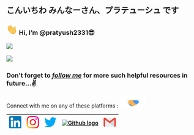 ## こんいちわ みんなーさん、プラテューシュ です

### <img src="https://github.com/pratyush2331/pratyush2331/blob/main/assets/Hi.gif" width="29px"> Hi, I’m @pratyush2331😎

![](https://komarev.com/ghpvc/?username=pratyush2331&style=plastic)

<img src="https://github-readme-stats-sigma-five.vercel.app/api?username=pratyush2331&bg_color=30,e96443,904e95&title_color=fff&text_color=fff&icon_color=79ff97&count_private=true&show_icons=true" />
<!---- 💞️ I’m looking to collaborate on ...
- 📫 How to reach me ...--->

### Don't forget to *[follow me]* for more such helpful resources in future...✌️

<span>Connect with me on any of these platforms :
<img src="https://github.com/pratyush2331/pratyush2331/blob/main/assets/Handshake.gif" height="32px">
</span>



| [<img src="https://github.com/pratyush2331/pratyush2331/blob/main/assets/Linkedin.svg" alt="Linkedin Logo" width="32">](https://www.linkedin.com/in/pratyush-raj-40b45ab2/) | [<img src="https://github.com/pratyush2331/pratyush2331/blob/main/assets/Instagram.svg" alt="instagram logo" width="32">](https://www.instagram.com/pratyush2331/) | [<img src="https://github.com/pratyush2331/pratyush2331/blob/main/assets/Twitter.svg" alt="Twitter Logo" width="32">](https://twitter.com/pratyush2331/) | [<img src="https://cdn0.iconfinder.com/data/icons/shift-logotypes/32/Github-512.png" alt="Github logo" width="34">](https://github.com/pratyush2331) | [<img src="https://github.com/pratyush2331/pratyush2331/blob/main/assets/Gmail.svg" alt="Gmail logo" height="32">](mailto:pratyush2331@gmail.com)
|:---:|:---:|:---:|:---:|:---:|





[GitHub]: <https://github.com/pratyush2331/>
[follow me]: <https://github.com/pratyush2331/>
